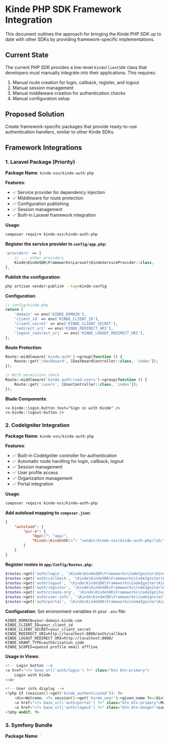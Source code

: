 # Kinde PHP SDK Framework Integration

This document outlines the approach for bringing the Kinde PHP SDK up to date with other SDKs by providing framework-specific implementations.

## Current State

The current PHP SDK provides a low-level `KindeClientSDK` class that developers must manually integrate into their applications. This requires:

1. Manual route creation for login, callback, register, and logout
2. Manual session management
3. Manual middleware creation for authentication checks
4. Manual configuration setup

## Proposed Solution

Create framework-specific packages that provide ready-to-use authentication handlers, similar to other Kinde SDKs.

## Framework Integrations

### 1. Laravel Package (Priority)

**Package Name**: `kinde-oss/kinde-auth-php`

**Features**:
- ✅ Service provider for dependency injection
- ✅ Middleware for route protection
- ✅ Configuration publishing
- ✅ Session management
- ✅ Built-in Laravel framework integration

**Usage**:
```bash
composer require kinde-oss/kinde-auth-php
```

**Register the service provider in `config/app.php`:**
```php
'providers' => [
    // ... other providers
    Kinde\KindeSDK\Frameworks\Laravel\KindeServiceProvider::class,
],
```

**Publish the configuration:**
```bash
php artisan vendor:publish --tag=kinde-config
```

**Configuration**:
```php
// config/kinde.php
return [
    'domain' => env('KINDE_DOMAIN'),
    'client_id' => env('KINDE_CLIENT_ID'),
    'client_secret' => env('KINDE_CLIENT_SECRET'),
    'redirect_uri' => env('KINDE_REDIRECT_URI'),
    'logout_redirect_uri' => env('KINDE_LOGOUT_REDIRECT_URI'),
];
```

**Route Protection**:
```php
Route::middleware('kinde.auth')->group(function () {
    Route::get('/dashboard', [DashboardController::class, 'index']);
});

// With permission check
Route::middleware('kinde.auth:read:users')->group(function () {
    Route::get('/users', [UserController::class, 'index']);
});
```

**Blade Components**:
```blade
<x-kinde::login-button text="Sign in with Kinde" />
<x-kinde::logout-button />
```

### 2. CodeIgniter Integration

**Package Name**: `kinde-oss/kinde-auth-php`

**Features**:
- ✅ Built-in CodeIgniter controller for authentication
- ✅ Automatic route handling for login, callback, logout
- ✅ Session management
- ✅ User profile access
- ✅ Organization management
- ✅ Portal integration

**Usage**:
```bash
composer require kinde-oss/kinde-auth-php
```

**Add autoload mapping to `composer.json`:**
```json
{
    "autoload": {
        "psr-4": {
            "App\\": "app/",
            "Kinde\\KindeSDK\\": "vendor/kinde-oss/kinde-auth-php/lib/"
        }
    }
}
```

**Register routes in `app/Config/Routes.php`:**
```php
$routes->get('auth/login', '\Kinde\KindeSDK\Frameworks\CodeIgniter\KindeAuthController::login');
$routes->get('auth/callback', '\Kinde\KindeSDK\Frameworks\CodeIgniter\KindeAuthController::callback');
$routes->get('auth/logout', '\Kinde\KindeSDK\Frameworks\CodeIgniter\KindeAuthController::logout');
$routes->get('auth/register', '\Kinde\KindeSDK\Frameworks\CodeIgniter\KindeAuthController::register');
$routes->get('auth/create-org', '\Kinde\KindeSDK\Frameworks\CodeIgniter\KindeAuthController::createOrg');
$routes->get('auth/user-info', '\Kinde\KindeSDK\Frameworks\CodeIgniter\KindeAuthController::userInfo');
$routes->get('auth/portal', '\Kinde\KindeSDK\Frameworks\CodeIgniter\KindeAuthController::portal');
```

**Configuration**:
Set environment variables in your `.env` file:
```env
KINDE_DOMAIN=your-domain.kinde.com
KINDE_CLIENT_ID=your_client_id
KINDE_CLIENT_SECRET=your_client_secret
KINDE_REDIRECT_URI=http://localhost:8080/auth/callback
KINDE_LOGOUT_REDIRECT_URI=http://localhost:8080/
KINDE_GRANT_TYPE=authorization_code
KINDE_SCOPES=openid profile email offline
```

**Usage in Views**:
```php
<!-- Login button -->
<a href="<?= base_url('auth/login') ?>" class="btn btn-primary">
    Login with Kinde
</a>

<!-- User info display -->
<?php if (session()->get('kinde_authenticated')): ?>
    <div>Welcome, <?= session()->get('kinde_user')->given_name ?></div>
    <a href="<?= base_url('auth/portal') ?>" class="btn btn-primary">Manage Account</a>
    <a href="<?= base_url('auth/logout') ?>" class="btn btn-danger">Logout</a>
<?php endif; ?>
```

### 3. Symfony Bundle

**Package Name**: `